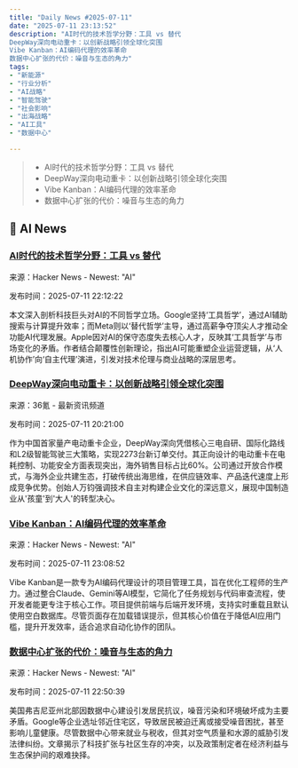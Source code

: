 ```yaml
---
title: "Daily News #2025-07-11"
date: "2025-07-11 23:13:52"
description: "AI时代的技术哲学分野：工具 vs 替代
DeepWay深向电动重卡：以创新战略引领全球化突围
Vibe Kanban：AI编码代理的效率革命
数据中心扩张的代价：噪音与生态的角力"
tags: 
- "新能源"
- "行业分析"
- "AI战略"
- "智能驾驶"
- "社会影响"
- "出海战略"
- "AI工具"
- "数据中心"

---
```


> - AI时代的技术哲学分野：工具 vs 替代
> - DeepWay深向电动重卡：以创新战略引领全球化突围
> - Vibe Kanban：AI编码代理的效率革命
> - 数据中心扩张的代价：噪音与生态的角力

## 🤖 AI News

### [AI时代的技术哲学分野：工具 vs 替代](https://stratechery.com/2025/tech-philosophy-and-ai-opportunity/)

来源：Hacker News - Newest: "AI"

发布时间：2025-07-11 22:12:22

本文深入剖析科技巨头对AI的不同哲学立场。Google坚持‘工具哲学’，通过AI辅助搜索与计算提升效率；而Meta则以‘替代哲学’主导，通过高薪争夺顶尖人才推动全功能AI代理发展。Apple因对AI的保守态度失去核心人才，反映其‘工具哲学’与市场变化的矛盾。作者结合颠覆性创新理论，指出AI可能重塑企业运营逻辑，从‘人机协作’向‘自主代理’演进，引发对技术伦理与商业战略的深层思考。

### [DeepWay深向电动重卡：以创新战略引领全球化突围](https://www.36kr.com/p/3374518569949702)

来源：36氪 - 最新资讯频道

发布时间：2025-07-11 20:21:00

作为中国首家量产电动重卡企业，DeepWay深向凭借核心三电自研、国际化路线和L2级智能驾驶三大策略，实现2273台新订单交付。其正向设计的电动重卡在电耗控制、功能安全方面表现突出，海外销售目标占比60%。公司通过开放合作模式，与海外企业共建生态，打破传统出海思维，在供应链效率、产品迭代速度上形成竞争优势。创始人万钧强调技术自主对构建企业文化的深远意义，展现中国制造业从'孩童'到'大人'的转型决心。

### [Vibe Kanban：AI编码代理的效率革命](https://github.com/BloopAI/vibe-kanban)

来源：Hacker News - Newest: "AI"

发布时间：2025-07-11 23:08:52

Vibe Kanban是一款专为AI编码代理设计的项目管理工具，旨在优化工程师的生产力。通过整合Claude、Gemini等AI模型，它简化了任务规划与代码审查流程，使开发者能更专注于核心工作。项目提供前端与后端开发环境，支持实时重载且默认使用空白数据库。尽管页面存在加载错误提示，但其核心价值在于降低AI应用门槛，提升开发效率，适合追求自动化协作的团队。

### [数据中心扩张的代价：噪音与生态的角力](https://www.businessinsider.com/data-centers-northern-virginia-noise-air-pollution-cost-2025-5)

来源：Hacker News - Newest: "AI"

发布时间：2025-07-11 22:50:39

美国弗吉尼亚州北部因数据中心建设引发居民抗议，噪音污染和环境破坏成为主要矛盾。Google等企业选址邻近住宅区，导致居民被迫迁离或接受噪音困扰，甚至影响儿童健康。尽管数据中心带来就业与税收，但其对空气质量和水源的威胁引发法律纠纷。文章揭示了科技扩张与社区生存的冲突，以及政策制定者在经济利益与生态保护间的艰难抉择。
